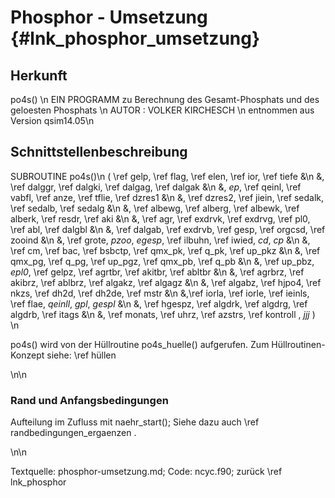 Phosphor - Umsetzung {#lnk_phosphor_umsetzung}
========================= 

## Herkunft ##
po4s() \n 
EIN PROGRAMM zu Berechnung des Gesamt-Phosphats und des geloesten Phosphats \n
AUTOR : VOLKER KIRCHESCH                      \n
entnommen aus Version qsim14.05\n 

## Schnittstellenbeschreibung ##

SUBROUTINE po4s()\n
( \ref gelp, \ref flag, \ref elen, \ref ior, \ref tiefe                      &\n
&, \ref dalggr, \ref dalgki, \ref dalgag, \ref dalgak                        &\n
&, *ep*, \ref qeinl, \ref vabfl, \ref anze, \ref tflie, \ref dzres1          &\n
&, \ref dzres2, \ref jiein, \ref sedalk, \ref sedalb, \ref sedalg            &\n
&, \ref albewg, \ref alberg, \ref albewk, \ref alberk, \ref resdr, \ref aki  &\n
&, \ref agr, \ref exdrvk, \ref exdrvg, \ref pl0, \ref abl, \ref dalgbl       &\n
&, \ref dalgab, \ref exdrvb, \ref gesp, \ref orgcsd, \ref zooind             &\n
&, \ref grote, *pzoo*, *egesp*, \ref ilbuhn, \ref iwied, *cd*, *cp*          &\n
&, \ref cm, \ref bac, \ref bsbctp, \ref qmx_pk, \ref q_pk, \ref up_pkz       &\n
&, \ref qmx_pg, \ref q_pg, \ref up_pgz, \ref qmx_pb, \ref q_pb               &\n
&, \ref up_pbz, *epl0*, \ref gelpz, \ref agrtbr, \ref akitbr, \ref abltbr    &\n
&, \ref agrbrz, \ref akibrz, \ref ablbrz, \ref algakz, \ref algagz           &\n
&, \ref algabz, \ref hjpo4, \ref nkzs, \ref dh2d, \ref dh2de, \ref mstr      &\n 
&,\ref iorla, \ref iorle, \ref ieinls, \ref flae, *qeinll*, *gpl*, *gespl*   &\n
&, \ref hgespz, \ref algdrk, \ref algdrg, \ref algdrb, \ref itags            &\n
&, \ref monats, \ref uhrz, \ref azstrs, \ref kontroll , *jjj* )    \n


po4s() wird von der Hüllroutine po4s_huelle() aufgerufen. 
Zum Hüllroutinen-Konzept siehe: \ref hüllen

\n\n
### Rand und Anfangsbedingungen ###
Aufteilung im Zufluss mit naehr_start(); Siehe dazu auch \ref randbedingungen_ergaenzen . 

\n\n

Textquelle: phosphor-umsetzung.md; Code: ncyc.f90; zurück \ref lnk_phosphor
